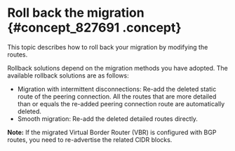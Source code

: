 # Roll back the migration {#concept_827691 .concept}

This topic describes how to roll back your migration by modifying the routes.

Rollback solutions depend on the migration methods you have adopted. The available rollback solutions are as follows:

-   Migration with intermittent disconnections: Re-add the deleted static route of the peering connection. All the routes that are more detailed than or equals the re-added peering connection route are automatically deleted.
-   Smooth migration: Re-add the deleted detailed routes directly.

**Note:** If the migrated Virtual Border Router \(VBR\) is configured with BGP routes, you need to re-advertise the related CIDR blocks.

